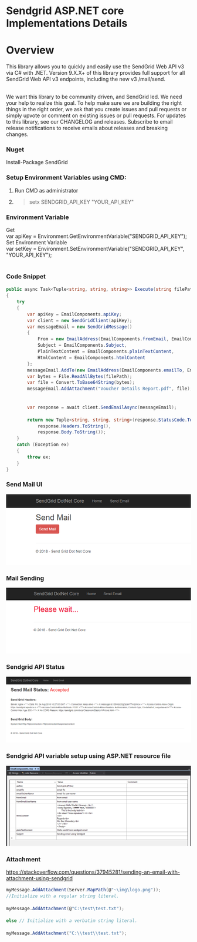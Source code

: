 # Sendgrid ASP.NET core Implementations Details

# Overview 
This library allows you to quickly and easily use the SendGrid Web API v3 via C# with .NET.  Version 9.X.X+ of this library provides full support for all SendGrid Web API v3 endpoints, including the new v3 /mail/send.  

<br /> 
We want this library to be community driven, and SendGrid led. We need your help to realize this goal. To help make sure we are building the right things in the right order, we ask that you create issues and pull requests or simply upvote or comment on existing issues or pull requests.  For updates to this library, see our CHANGELOG and releases.  Subscribe to email release notifications to receive emails about releases and breaking changes. <br />


### Nuget
Install-Package SendGrid <br />


### Setup Environment Variables using CMD:
01. Run CMD as administrator <br />
02. > setx SENDGRID_API_KEY "YOUR_API_KEY" <br />

### Environment Variable
Get <br />
var apiKey = Environment.GetEnvironmentVariable("SENDGRID_API_KEY"); <br />
Set Environment Variable <br />
var setKey = Environment.SetEnvironmentVariable("SENDGRID_API_KEY", "YOUR_API_KEY"); <br /><br />

###  Code Snippet
```csharp
public async Task<Tuple<string, string, string>> Execute(string filePath)
{
    try
    {
        var apiKey = EmailComponents.apiKey;
        var client = new SendGridClient(apiKey);
        var messageEmail = new SendGridMessage()
        {
            From = new EmailAddress(EmailComponents.fromEmail, EmailComponents.fromEmaliUserName),
            Subject = EmailComponents.Subject,
            PlainTextContent = EmailComponents.plainTextContent,
            HtmlContent = EmailComponents.htmlContent
        };
        messageEmail.AddTo(new EmailAddress(EmailComponents.emailTo, EmailComponents.emailToUserName));
        var bytes = File.ReadAllBytes(filePath);
        var file = Convert.ToBase64String(bytes);
        messageEmail.AddAttachment("Voucher Details Report.pdf", file);


        var response = await client.SendEmailAsync(messageEmail);

        return new Tuple<string, string, string>(response.StatusCode.ToString(),
            response.Headers.ToString(),
            response.Body.ToString());
    }
    catch (Exception ex)
    {
        throw ex;
    }
}
```



###  Send Mail UI
![SendMailUI](https://github.com/csharplang/Sendgrid/blob/master/Sln.SendGridDotNetCore/SendGridDotNetCore/README/Resources/SendMailUI.png)



###  Mail Sending
![Code Snippet](https://github.com/csharplang/Sendgrid/blob/master/Sln.SendGridDotNetCore/SendGridDotNetCore/README/Resources/MailSending.png)



### Sendgrid API Status
![Code Snippet](https://github.com/csharplang/Sendgrid/blob/master/Sln.SendGridDotNetCore/SendGridDotNetCore/README/Resources/SendMailStatus.png)


### Sendgrid API variable setup using ASP.NET resource file
![Email components-resouce files](https://github.com/csharplang/Sendgrid/blob/master/Sln.SendGridDotNetCore/SendGridDotNetCore/README/Resources/Email%20components-resouce%20files.png)


### Attachment
https://stackoverflow.com/questions/37945281/sending-an-email-with-attachment-using-sendgrid
```C#
myMessage.AddAttachment(Server.MapPath(@"~\img\logo.png"));
//Initialize with a regular string literal.

myMessage.AddAttachment(@"C:\test\test.txt");

else // Initialize with a verbatim string literal.

myMessage.AddAttachment("C:\\test\\test.txt");
```

